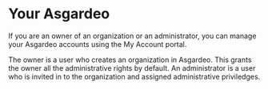 # Your Asgardeo

If you are an owner of an organization or an administrator, you can manage your Asgardeo accounts <a :href="$withBase('/guides/your-asgardeo/asgardeo-self-service/')">using the My Account portal</a>. 

The owner is a user who creates an organization in Asgardeo. This grants the owner all the administrative rights by default. An administrator is a user who is invited in to the organization and assigned administrative priviledges.  